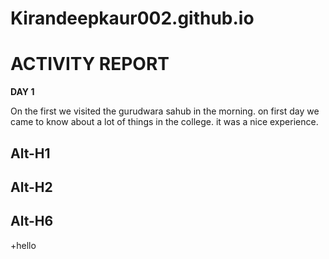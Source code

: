 # Kirandeepkaur002.github.io

# ACTIVITY REPORT 

**DAY 1** 

On the first we visited the gurudwara sahub in the morning. on first day we came to know about a lot of things in the college. it was a nice experience.

Alt-H1
----
Alt-H2
-
Alt-H6
---

+hello
